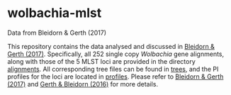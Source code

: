 # wolbachia-mlst
Data from Bleidorn &amp; Gerth (2017)

This repository contains the data analysed and discussed in [Bleidorn & Gerth (2017)](https://github.com/gerthmicha/wolbachia-mlst). Specifically, all 252 single copy *Wolbachia* gene alignments, along with those of the 5 MLST loci are provided in the directory [alignments](https://github.com/gerthmicha/wolbachia-mlst/alignments). All corresponding tree files can be found in [trees](https://github.com/gerthmicha/wolbachia-mlst/trees), and the PI profiles for the loci are located in [profiles](https://github.com/gerthmicha/wolbachia-mlst/profiles). Please refer to [Bleidorn & Gerth (2017)](https://github.com/gerthmicha/wolbachia-mlst) and [Gerth & Bleidorn (2016)](http://rdcu.be/t8tX) for more details. 
